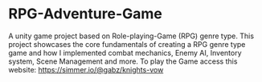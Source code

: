 # RPG-Adventure-Game
A unity game project based on Role-playing-Game (RPG) genre type. This project showcases the core fundamentals of creating a RPG genre type game and how I implemented combat mechanics, Enemy AI, Inventory system, Scene Management and more.
To play the Game access this website: https://simmer.io/@gabz/knights-vow